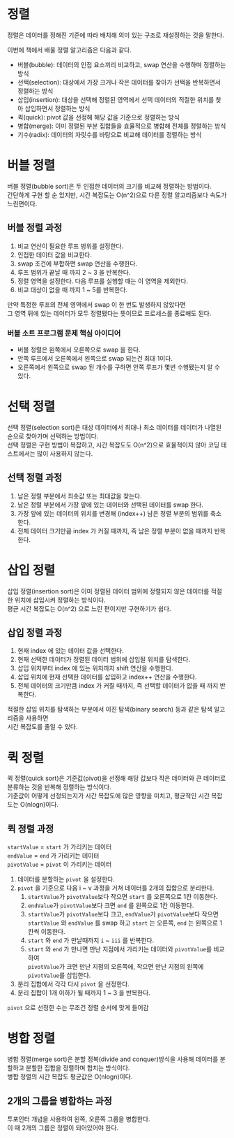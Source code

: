 정렬
===

정렬은 데이터를 정해진 기준에 따라 배치해 의미 있는 구조로 재설정하는 것을 말한다.

이번에 책에서 배울 정렬 알고리즘은 다음과 같다.

- 버블(bubble): 데이터의 인접 요소끼리 비교하고, swap 연산을 수행하며 정렬하는 방식
- 선택(selection): 대상에서 가장 크거나 작은 데이터를 찾아가 선택을 반복하면서 정렬하는 방식
- 삽입(insertion): 대상을 선택해 정렬된 영역에서 선택 데이터의 적절한 위치를 찾아 삽입하면서 정렬하는 방식
- 퀵(quick): pivot 값을 선정해 해당 값을 기준으로 정렬하는 방식
- 병합(merge): 이미 정렬된 부분 집합들을 효율적으로 병합해 전체를 정렬하는 방식
- 기수(radix): 데이터의 자릿수를 바탕으로 비교해 데이터를 정렬하는 방식

# 버블 정렬

버블 정렬(bubble sort)은 두 인접한 데이터의 크기를 비교해 정렬하는 방법이다.  
간단하게 구현 할 순 있지만, 시간 복잡도는 O(n^2)으로 다른 정렬 알고리즘보다 속도가 느린편이다.  

## 버블 정렬 과정

1. 비교 연산이 필요한 루프 벙위를 설정한다.
2. 인접한 데이터 값을 비교한다.
3. swap 조건에 부합하면 swap 연산을 수행한다.
4. 루프 범위가 끝날 때 까지 2 ~ 3 을 반복한다.
5. 정렬 영역을 설정한다. 다음 루프를 실행할 때는 이 영역을 제외한다.
6. 비교 대상이 없을 때 까지 1 ~ 5를 반복한다.

만약 특정한 루프의 전체 영역에서 swap 이 한 번도 발생하지 않았다면  
그 영역 뒤에 있는 데이터가 모두 정렬됐다는 뜻이므로 프로세스를 종료해도 된다.

### 버블 소트 프로그램 문제 핵심 아이디어

- 버블 정렬은 왼쪽에서 오른쪽으로 swap 을 한다.
- 안쪽 루프에서 오른쪽에서 왼쪽으로 swap 되는건 최대 1이다.
- 오른쪽에서 왼쪽으로 swap 된 개수를 구하면 안쪽 루프가 몇번 수행됐는지 알 수 있다.

# 선택 정렬

선택 정렬(selection sort)은 대상 데이터에서 최대나 최소 데이터를 데이터가 나열된 순으로 찾아가며 선택하는 방법이다.  
선택 정렬은 구현 방법이 복잡하고, 시간 복잡도도 O(n^2)으로 효율적이지 않아 코딩 테스트에서는 많이 사용하지 않는다.  

## 선택 정렬 과정

1. 남은 정렬 부분에서 최솟값 또는 최대값을 찾는다.
2. 남은 정렬 부분에서 가장 앞에 있는 데이터와 선택된 데이터를 swap 한다.
3. 가장 앞에 있는 데이터의 위치를 변경해 (index++) 남은 정렬 부분의 범위를 축소한다.
4. 전체 데이터 크기만큼 index 가 커질 때까지, 즉 남은 정렬 부분이 없을 때까지 반복한다.

# 삽입 정렬

삽입 정렬(insertion sort)은 이미 정렬된 데이터 범위에 정렬되지 않은 데이터를 적절한 위치에 삽입시켜 정렬하는 방식이다.  
평균 시간 복잡도는 O(n^2) 으로 느린 편이지만 구현하기가 쉽다.

## 삽입 정렬 과정

1. 현재 index 에 있는 데이터 값을 선택한다.
2. 현재 선택한 데이터가 정렬된 데이터 범위에 삽입될 위치를 탐색한다.
3. 삽입 위치부터 index 에 있는 위치까지 shift 연산을 수행한다.
4. 삽입 위치에 현재 선택한 데이터를 삽입하고 index++ 연산을 수행한다.
5. 전체 데이터의 크기만큼 index 가 커질 때까지, 즉 선택할 데이터가 없을 때 까지 반복한다.

적절한 삽입 위치를 탐색하는 부분에서 이진 탐색(binary search) 등과 같은 탐색 알고리즘을 사용하면  
시간 복잡도를 줄일 수 있다.

# 퀵 정렬

퀵 정렬(quick sort)은 기준값(pivot)을 선정해 해당 값보다 작은 데이터와 큰 데이터로 분류하는 것을 반복해 정렬하는 방식이다.  
기준값이 어떻게 선정되는지가 시간 복잡도에 많은 영향을 미치고, 평균적인 시간 복잡도는 O(nlogn)이다.

## 퀵 정렬 과정

`startValue` = `start` 가 가리키는 데이터  
`endValue` = `end` 가 가리키는 데이터  
`pivotValue` = `pivot` 이 가리키는 데이터  

1. 데이터를 분할하는 `pivot` 을 설정한다.
2. `pivot` 을 기준으로 다음 i ~ v 과정을 거쳐 데이터를 2개의 집합으로 분리한다.
   1. `startValue`가 `pivotValue`보다 작으면 `start` 를 오른쪽으로 1칸 이동한다.
   2. `endValue`가 `pivotValue`보다 크면 `end` 를 왼쪽으로 1칸 이동한다.
   3. `startValue`가 `pivotValue`보다 크고, `endValue`가 `pivotValue`보다 작으면  
      `startValue` 와 `endValue` 를 swap 하고 `start` 는 오른쪽, `end` 는 왼쪽으로 1칸씩 이동한다.
   4. `start` 와 `end` 가 만날때까지 `i` ~ `iii` 를 반복한다.
   5. `start` 와 `end` 가 만나면 만난 지점에서 가리키는 데이터와 `pivotValue`를 비교하여  
      `pivotValue`가 크면 만난 지점의 오른쪽에, 작으면 만난 지점의 왼쪽에 `pivotValue`를 삽입한다.
3. 분리 집합에서 각각 다시 `pivot` 을 선정한다.
4. 분리 집합이 1개 이하가 될 때까지 1 ~ 3 을 반복한다.

`pivot` 으로 선정한 수는 무조건 정렬 순서에 맞게 들어감

# 병합 정렬

병합 정렬(merge sort)은 분할 정복(divide and conquer)방식을 사용해 데이터를 분할하고 분할한 집합을 정렬하며 합치는 방식이다.  
병합 정렬의 시간 복잡도 평균값은 O(nlogn)이다.

## 2개의 그룹을 병합하는 과정

투포인터 개념을 사용하여 왼쪽, 오른쪽 그룹을 병합한다.  
이 때 2개의 그룹은 정렬이 되어있어야 한다.

